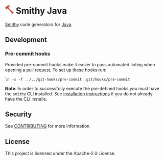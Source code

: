 # <img alt="Smithy" src="https://github.com/smithy-lang/smithy/blob/main/docs/_static/favicon.png?raw=true" width="28"> Smithy Java

[Smithy](https://smithy.io/2.0/index.html) code generators for [Java](https://java.com/).

## Development

### Pre-commit hooks
Provided pre-commit hooks make it easier to pass automated linting when opening a pull request.
To set up these hooks run:
```shell 
ln -s -f ../../git-hooks/pre-commit .git/hooks/pre-commit
```
**Note**: In order to successfully execute the pre-defined hooks you must have the `smithy` CLI installed. 
See [installation instructions](https://smithy.io/2.0/guides/smithy-cli/cli_installation.html) if you do not already 
have the CLI installe.

## Security

See [CONTRIBUTING](CONTRIBUTING.md#security-issue-notifications) for more information.

## License

This project is licensed under the Apache-2.0 License.

